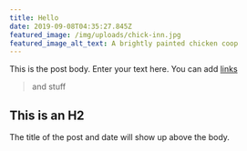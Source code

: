 ```yaml
---
title: Hello
date: 2019-09-08T04:35:27.845Z
featured_image: /img/uploads/chick-inn.jpg
featured_image_alt_text: A brightly painted chicken coop
---
```

This is the post body. Enter your text here. You can add [links](example.com)

> and stuff

## This is an H2

The title of the post and date will show up above the body.
